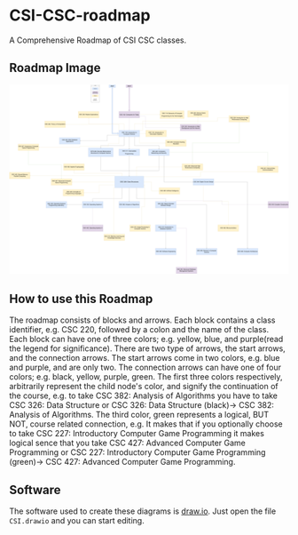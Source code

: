 # CSI-CSC-roadmap

A Comprehensive Roadmap of CSI CSC classes.

## Roadmap Image

![roadmap](./CSC.png)

## How to use this Roadmap

The roadmap consists of blocks and arrows. Each block contains a class identifier, e.g. CSC 220, followed by a colon and the name of the class. Each block can have one of three colors; e.g. yellow, blue, and purple(read the legend for significance). There are two type of arrows, the start arrows, and the connection arrows. The start arrows come in two colors, e.g. blue and purple, and are only two. The connection arrows can have one of four colors; e.g. black, yellow, purple, green. The first three colors respectively, arbitrarily represent the child node's color, and signify the continuation of the course, e.g. to take CSC 382: Analysis of Algorithms you have to take CSC 326: Data Structure or CSC 326: Data Structure (black)-> CSC 382: Analysis of Algorithms. The third color, green represents a logical, BUT NOT, course related connection, e.g. It makes that if you optionally choose to take CSC 227: Introductory Computer Game Programming it makes logical sence that you take CSC 427: Advanced Computer Game Programming or CSC 227: Introductory Computer Game Programming (green)-> CSC 427: Advanced Computer Game Programming.

## Software

The software used to create these diagrams is [draw.io](https://www.draw.io/). Just open the file `CSI.drawio` and you can start editing.